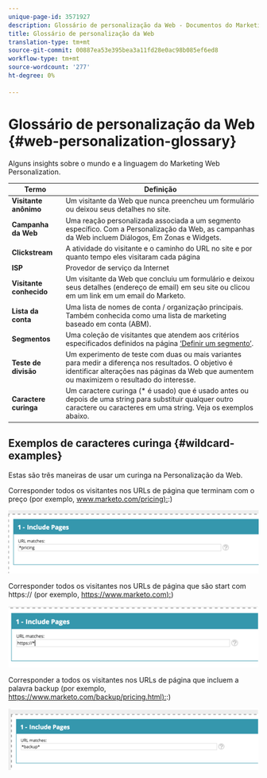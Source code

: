 ```yaml
---
unique-page-id: 3571927
description: Glossário de personalização da Web - Documentos do Marketing - Documentação do produto
title: Glossário de personalização da Web
translation-type: tm+mt
source-git-commit: 00887ea53e395bea3a11fd28e0ac98b085ef6ed8
workflow-type: tm+mt
source-wordcount: '277'
ht-degree: 0%

---
```



# Glossário de personalização da Web {#web-personalization-glossary}

Alguns insights sobre o mundo e a linguagem do Marketing Web Personalization.

| Termo | Definição |
|---|---|
| **Visitante anônimo** | Um visitante da Web que nunca preencheu um formulário ou deixou seus detalhes no site. |
| **Campanha da Web** | Uma reação personalizada associada a um segmento específico. Com a Personalização da Web, as campanhas da Web incluem Diálogos, Em Zonas e Widgets. |
| **Clickstream** | A atividade do visitante e o caminho do URL no site e por quanto tempo eles visitaram cada página |
| **ISP** | Provedor de serviço da Internet |
| **Visitante conhecido** | Um visitante da Web que concluiu um formulário e deixou seus detalhes (endereço de email) em seu site ou clicou em um link em um email do Marketo. |
| **Lista da conta** | Uma lista de nomes de conta / organização principais. Também conhecida como uma lista de marketing baseado em conta (ABM). |
| **Segmentos** | Uma coleção de visitantes que atendem aos critérios especificados definidos na página [‘Definir um segmento’](../../../product-docs/web-personalization/using-web-segments/web-segments.md). |
| **Teste de divisão** | Um experimento de teste com duas ou mais variantes para medir a diferença nos resultados. O objetivo é identificar alterações nas páginas da Web que aumentem ou maximizem o resultado do interesse. |
| **Caractere curinga** | Um caractere curinga (* é usado) que é usado antes ou depois de uma string para substituir qualquer outro caractere ou caracteres em uma string. Veja os exemplos abaixo. |

## Exemplos de caracteres curinga {#wildcard-examples}

Estas são três maneiras de usar um curinga na Personalização da Web.

Corresponder todos os visitantes nos URLs de página que terminam com o preço (por exemplo, [www.marketo.com/pricing):](http://www.marketo.com/pricing):)

![](assets/wildcard-example-1.png)

Corresponder todos os visitantes nos URLs de página que são start com https:// (por exemplo, [https://www.marketo.com):](https://www.marketo.com))

![](assets/wildcard-example-2.png)

Corresponder a todos os visitantes nos URLs de página que incluem a palavra backup (por exemplo, [https://www.marketo.com/backup/pricing.html):](https://www.marketo.com/backup/pricing.html):)

![](assets/wildcard-example-3.png)

